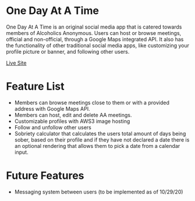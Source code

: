 # One Day At A Time

One Day At A Time is an original social media app that is catered towards members of Alcoholics Anonymous. Users can host or browse meetings, official and non-official, through a Google Maps integrated API. It also has the functionality of other traditional social media apps, like customizing your profile picture or banner, and following other users.

[Live Site](http://odaat-app.herokuapp.com/)

# Feature List

- Members can browse meetings close to them or with a provided address with Google Maps API.
- Members can host, edit and delete AA meetings.
- Customizable profiles with AWS3 image hosting
- Follow and unfollow other users
- Sobriety calculator that calculates the users total amount of days being sober, based on their profile and if they have not declared a date there is an optional rendering that allows them to pick a date from a calendar input.

# Future Features

- Messaging system between users (to be implemented as of 10/29/20)

